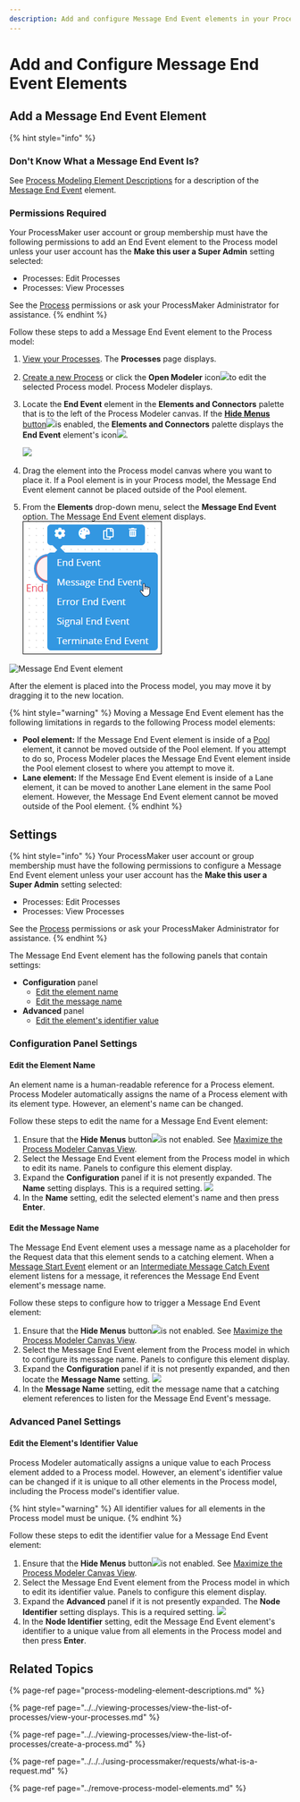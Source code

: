 ```yaml
---
description: Add and configure Message End Event elements in your Process model.
---
```


# Add and Configure Message End Event Elements

## Add a Message End Event Element

{% hint style="info" %}
### Don't Know What a Message End Event Is?

See [Process Modeling Element Descriptions](process-modeling-element-descriptions.md) for a description of the [Message End Event](process-modeling-element-descriptions.md#message-end-event) element.

### Permissions Required

Your ProcessMaker user account or group membership must have the following permissions to add an End Event element to the Process model unless your user account has the **Make this user a Super Admin** setting selected:

* Processes: Edit Processes
* Processes: View Processes

See the [Process](../../../processmaker-administration/permission-descriptions-for-users-and-groups.md#processes) permissions or ask your ProcessMaker Administrator for assistance.
{% endhint %}

Follow these steps to add a Message End Event element to the Process model:

1. [View your Processes](../../viewing-processes/view-the-list-of-processes/view-your-processes.md#view-all-active-processes). The **Processes** page displays.
2. [Create a new Process](../../viewing-processes/view-the-list-of-processes/create-a-process.md) or click the **Open Modeler** icon![](../../../.gitbook/assets/open-modeler-edit-icon-processes-page-processes.png)to edit the selected Process model. Process Modeler displays.
3. Locate the **End Event** element in the **Elements and Connectors** palette that is to the left of the Process Modeler canvas. If the [**Hide Menus** button](../navigate-around-your-process-model.md#maximize-the-process-modeler-canvas-view)![](../../../.gitbook/assets/hide-menus-button-process-modeler-processes.png)is enabled, the **Elements and Connectors** palette displays the **End Event** element's icon![](../../../.gitbook/assets/end-event-icon-process-modeler-processes.png).

   ![](../../../.gitbook/assets/end-event-control-process-modeler-processes.png)

4. Drag the element into the Process model canvas where you want to place it. If a Pool element is in your Process model, the Message End Event element cannot be placed outside of the Pool element.
5. From the **Elements** drop-down menu, select the **Message End Event** option. The Message End Event element displays.  ![](../../../.gitbook/assets/message-end-event-selection-process-modeler-designer.png) 

![Message End Event element](../../../.gitbook/assets/message-end-event-process-modeler-processes.png)

After the element is placed into the Process model, you may move it by dragging it to the new location.

{% hint style="warning" %}
Moving a Message End Event element has the following limitations in regards to the following Process model elements:

* **Pool element:** If the Message End Event element is inside of a [Pool](process-modeling-element-descriptions.md#pool) element, it cannot be moved outside of the Pool element. If you attempt to do so, Process Modeler places the Message End Event element inside the Pool element closest to where you attempt to move it.
* **Lane element:** If the Message End Event element is inside of a Lane element, it can be moved to another Lane element in the same Pool element. However, the Message End Event element cannot be moved outside of the Pool element.
{% endhint %}

## Settings

{% hint style="info" %}
Your ProcessMaker user account or group membership must have the following permissions to configure a Message End Event element unless your user account has the **Make this user a Super Admin** setting selected:

* Processes: Edit Processes
* Processes: View Processes

See the [Process](../../../processmaker-administration/permission-descriptions-for-users-and-groups.md#processes) permissions or ask your ProcessMaker Administrator for assistance.
{% endhint %}

The Message End Event element has the following panels that contain settings:

* **Configuration** panel
  * [Edit the element name](add-and-configure-message-end-event-elements.md#edit-the-element-name)
  * [Edit the message name](add-and-configure-message-end-event-elements.md#edit-the-message-name)
* **Advanced** panel
  * [Edit the element's identifier value](add-and-configure-message-end-event-elements.md#edit-the-elements-identifier-value)

### Configuration Panel Settings

#### Edit the Element Name

An element name is a human-readable reference for a Process element. Process Modeler automatically assigns the name of a Process element with its element type. However, an element's name can be changed.

Follow these steps to edit the name for a Message End Event element:

1. Ensure that the **Hide Menus** button![](../../../.gitbook/assets/hide-menus-button-process-modeler-processes.png)is not enabled. See [Maximize the Process Modeler Canvas View](../navigate-around-your-process-model.md#maximize-the-process-modeler-canvas-view).
2. Select the Message End Event element from the Process model in which to edit its name. Panels to configure this element display.
3. Expand the **Configuration** panel if it is not presently expanded. The **Name** setting displays. This is a required setting. ![](../../../.gitbook/assets/message-end-event-configuration-name-process-modeler-processes.png) 
4. In the **Name** setting, edit the selected element's name and then press **Enter**.

#### Edit the Message Name

The Message End Event element uses a message name as a placeholder for the Request data that this element sends to a catching element. When a [Message Start Event](process-modeling-element-descriptions.md#message-start-event) element or an [Intermediate Message Catch Event](process-modeling-element-descriptions.md#intermediate-message-catch-event) element listens for a message, it references the Message End Event element's message name.

Follow these steps to configure how to trigger a Message End Event element:

1. Ensure that the **Hide Menus** button![](../../../.gitbook/assets/hide-menus-button-process-modeler-processes.png)is not enabled. See [Maximize the Process Modeler Canvas View](../navigate-around-your-process-model.md#maximize-the-process-modeler-canvas-view).
2. Select the Message End Event element from the Process model in which to configure its message name. Panels to configure this element display.
3. Expand the **Configuration** panel if it is not presently expanded, and then locate the **Message Name** setting. ![](../../../.gitbook/assets/message-end-event-configuration-message-name-process-modeler-processes.png) 
4. In the **Message Name** setting, edit the message name that a catching element references to listen for the Message End Event's message.

### Advanced Panel Settings

#### Edit the Element's Identifier Value

Process Modeler automatically assigns a unique value to each Process element added to a Process model. However, an element's identifier value can be changed if it is unique to all other elements in the Process model, including the Process model's identifier value.

{% hint style="warning" %}
All identifier values for all elements in the Process model must be unique.
{% endhint %}

Follow these steps to edit the identifier value for a Message End Event element:

1. Ensure that the **Hide Menus** button![](../../../.gitbook/assets/hide-menus-button-process-modeler-processes.png)is not enabled. See [Maximize the Process Modeler Canvas View](../navigate-around-your-process-model.md#maximize-the-process-modeler-canvas-view).
2. Select the Message End Event element from the Process model in which to edit its identifier value. Panels to configure this element display.
3. Expand the **Advanced** panel if it is not presently expanded. The **Node Identifier** setting displays. This is a required setting. ![](../../../.gitbook/assets/message-end-event-configuration-identifier-process-modeler-processes.png) 
4. In the **Node Identifier** setting, edit the Message End Event element's identifier to a unique value from all elements in the Process model and then press **Enter**.

## Related Topics

{% page-ref page="process-modeling-element-descriptions.md" %}

{% page-ref page="../../viewing-processes/view-the-list-of-processes/view-your-processes.md" %}

{% page-ref page="../../viewing-processes/view-the-list-of-processes/create-a-process.md" %}

{% page-ref page="../../../using-processmaker/requests/what-is-a-request.md" %}

{% page-ref page="../remove-process-model-elements.md" %}

